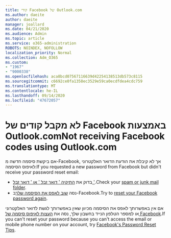 ```yaml
---
title: קודי Facebook של Outlook.com
ms.author: daeite
author: daeite
manager: joallard
ms.date: 04/21/2020
ms.audience: Admin
ms.topic: article
ms.service: o365-administration
ROBOTS: NOINDEX, NOFOLLOW
localization_priority: Normal
ms.collection: Adm_O365
ms.custom:
- "1967"
- "9000338"
ms.openlocfilehash: aca8bcd07567116639d42254138513db573c8115
ms.sourcegitcommit: c6692ce0fa1358ec3529e59ca0ecdfdea4cdc759
ms.translationtype: MT
ms.contentlocale: he-IL
ms.lasthandoff: 09/14/2020
ms.locfileid: "47672057"
---
```

# <a name="not-receiving-facebook-codes-using-outlookcom"></a><span data-ttu-id="0be72-102">לא מקבל קודים של Facebook באמצעות Outlook.com</span><span class="sxs-lookup"><span data-stu-id="0be72-102">Not receiving Facebook codes using Outlook.com</span></span>

<span data-ttu-id="0be72-103">אם ביקשת סיסמה חדשה מ-Facebook, אך לא קיבלת את הודעת הדואר האלקטרוני לאיפוס הסיסמה:</span><span class="sxs-lookup"><span data-stu-id="0be72-103">If you requested a new password from Facebook but didn't receive your password reset email:</span></span>

- <span data-ttu-id="0be72-104">בדוק את [התיקיה ' דואר זבל ' או ' דואר זבל '](https://outlook.live.com/mail/junkemail).</span><span class="sxs-lookup"><span data-stu-id="0be72-104">Check your [spam or junk mail folder](https://outlook.live.com/mail/junkemail).</span></span>
- <span data-ttu-id="0be72-105">נסה [שוב לאפס את הסיסמה שלך](https://aka.ms/facebook-password-reset)ב-Facebook.</span><span class="sxs-lookup"><span data-stu-id="0be72-105">Try to [reset your Facebook password again](https://aka.ms/facebook-password-reset).</span></span>

<span data-ttu-id="0be72-106">אם אין באפשרותך לאפס את הסיסמה מכיוון שאין באפשרותך לגשת לדואר האלקטרוני או למספר הטלפון הנייד בחשבון שלך, נסה את [העצות לאיפוס סיסמה של Facebook](https://aka.ms/facebook-password-help).</span><span class="sxs-lookup"><span data-stu-id="0be72-106">If you can't reset your password because you can't access the email or mobile phone number on your account, try [Facebook's Password Reset Tips](https://aka.ms/facebook-password-help).</span></span>